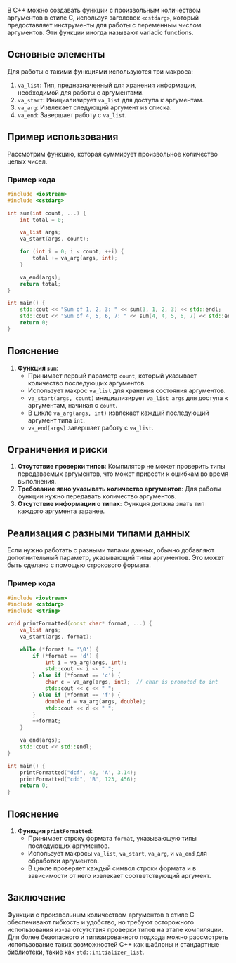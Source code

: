 В C++ можно создавать функции с произвольным количеством аргументов в стиле C, используя заголовок `<cstdarg>`, который предоставляет инструменты для работы с переменным числом аргументов. Эти функции иногда называют variadic functions.

## Основные элементы

Для работы с такими функциями используются три макроса:

1. `va_list`: Тип, предназначенный для хранения информации, необходимой для работы с аргументами.
2. `va_start`: Инициализирует `va_list` для доступа к аргументам.
3. `va_arg`: Извлекает следующий аргумент из списка.
4. `va_end`: Завершает работу с `va_list`.

## Пример использования

Рассмотрим функцию, которая суммирует произвольное количество целых чисел.

### Пример кода

```cpp
#include <iostream>
#include <cstdarg>

int sum(int count, ...) {
    int total = 0;

    va_list args;
    va_start(args, count);

    for (int i = 0; i < count; ++i) {
        total += va_arg(args, int);
    }

    va_end(args);
    return total;
}

int main() {
    std::cout << "Sum of 1, 2, 3: " << sum(3, 1, 2, 3) << std::endl;
    std::cout << "Sum of 4, 5, 6, 7: " << sum(4, 4, 5, 6, 7) << std::endl;
    return 0;
}
```

## Пояснение

1. **Функция `sum`**:
   - Принимает первый параметр `count`, который указывает количество последующих аргументов.
   - Использует макрос `va_list` для хранения состояния аргументов.
   - `va_start(args, count)` инициализирует `va_list args` для доступа к аргументам, начиная с `count`.
   - В цикле `va_arg(args, int)` извлекает каждый последующий аргумент типа `int`.
   - `va_end(args)` завершает работу с `va_list`.

## Ограничения и риски

1. **Отсутствие проверки типов**: Компилятор не может проверить типы передаваемых аргументов, что может привести к ошибкам во время выполнения.
2. **Требование явно указывать количество аргументов**: Для работы функции нужно передавать количество аргументов.
3. **Отсутствие информации о типах**: Функция должна знать тип каждого аргумента заранее.

## Реализация с разными типами данных

Если нужно работать с разными типами данных, обычно добавляют дополнительный параметр, указывающий типы аргументов. Это может быть сделано с помощью строкового формата.

### Пример кода

```cpp
#include <iostream>
#include <cstdarg>
#include <string>

void printFormatted(const char* format, ...) {
    va_list args;
    va_start(args, format);

    while (*format != '\0') {
        if (*format == 'd') {
            int i = va_arg(args, int);
            std::cout << i << " ";
        } else if (*format == 'c') {
            char c = va_arg(args, int);  // char is promoted to int
            std::cout << c << " ";
        } else if (*format == 'f') {
            double d = va_arg(args, double);
            std::cout << d << " ";
        }
        ++format;
    }

    va_end(args);
    std::cout << std::endl;
}

int main() {
    printFormatted("dcf", 42, 'A', 3.14);
    printFormatted("cdd", 'B', 123, 456);
    return 0;
}
```

## Пояснение

1. **Функция `printFormatted`**:
   - Принимает строку формата `format`, указывающую типы последующих аргументов.
   - Использует макросы `va_list`, `va_start`, `va_arg`, и `va_end` для обработки аргументов.
   - В цикле проверяет каждый символ строки формата и в зависимости от него извлекает соответствующий аргумент.

## Заключение

Функции с произвольным количеством аргументов в стиле C обеспечивают гибкость и удобство, но требуют осторожного использования из-за отсутствия проверки типов на этапе компиляции. Для более безопасного и типизированного подхода можно рассмотреть использование таких возможностей C++ как шаблоны и стандартные библиотеки, такие как `std::initializer_list`.

